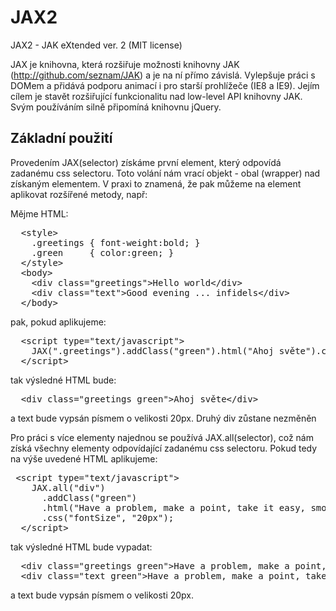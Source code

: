 JAX2
====

JAX2 - JAK eXtended ver. 2 (MIT license)

JAX je knihovna, která rozšiřuje možnosti knihovny JAK (http://github.com/seznam/JAK) a je na ní přímo závislá. Vylepšuje práci s DOMem a přidává podporu animací i pro starší prohlížeče (IE8 a IE9). Jejím cílem je stavět rozšiřující funkcionalitu nad low-level API knihovny JAK. Svým používáním silně připomíná knihovnu jQuery.


Základní použití
---

Provedením JAX(selector) získáme první element, který odpovídá zadanému css selectoru. Toto volání nám vrací objekt - obal (wrapper) nad získaným elementem. V praxi to znamená, že pak můžeme na element aplikovat rozšířené metody, např:

Mějme HTML:

<pre>
  &lt;style&gt;
    .greetings { font-weight:bold; }
    .green     { color:green; }
  &lt;/style&gt;
  &lt;body&gt;
    &lt;div class="greetings"&gt;Hello world&lt;/div&gt;
    &lt;div class="text"&gt;Good evening ... infidels&lt;/div&gt;
  &lt;/body&gt;
</pre>

pak, pokud aplikujeme:
<pre>
  &lt;script type="text/javascript"&gt;
    JAX(".greetings").addClass("green").html("Ahoj světe").css("fontSize", "20px");
  &lt;/script&gt;
</pre>

tak výsledné HTML bude:
<pre>
  &lt;div class="greetings green"&gt;Ahoj světe&lt;/div&gt;
</pre>
a text bude vypsán písmem o velikosti 20px. Druhý div zůstane nezměněn

Pro práci s více elementy najednou se používá JAX.all(selector), což nám získá všechny elementy odpovídající zadanému css selectoru.
Pokud tedy na výše uvedené HTML aplikujeme:
<pre>
 &lt;script type="text/javascript"&gt;
    JAX.all("div")
      .addClass("green")
      .html("Have a problem, make a point, take it easy, smoke a joint.")
      .css("fontSize", "20px");
  &lt;/script&gt;
</pre>

tak výsledné HTML bude vypadat:
<pre>
  &lt;div class="greetings green"&gt;Have a problem, make a point, take it easy, smoke a joint.&lt;/div&gt;
  &lt;div class="text green"&gt;Have a problem, make a point, take it easy, smoke a joint.&lt;/div&gt;
</pre>

a text bude vypsán písmem o velikosti 20px.
